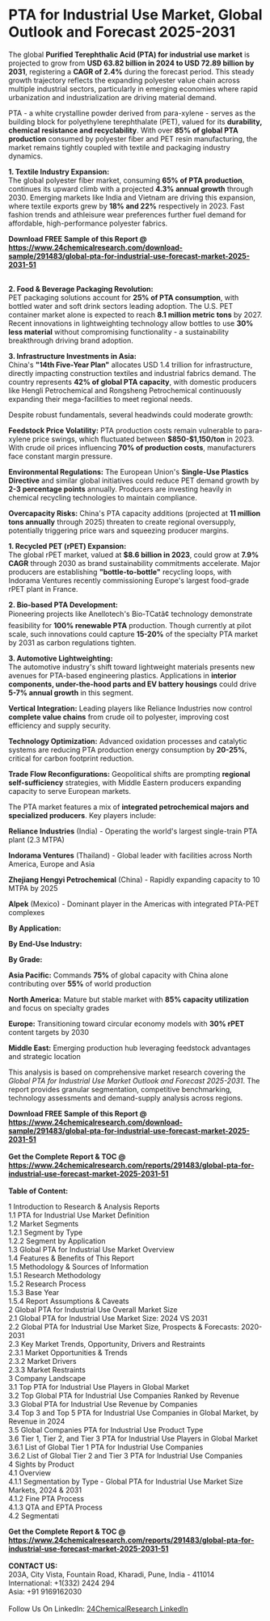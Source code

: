 <h1>PTA for Industrial Use Market, Global Outlook and Forecast 2025-2031</h1><p>The global <strong>Purified Terephthalic Acid (PTA) for industrial use market</strong> is projected to grow from <strong>USD 63.82 billion in 2024 to USD 72.89 billion by 2031</strong>, registering a <strong>CAGR of 2.4%</strong> during the forecast period. This steady growth trajectory reflects the expanding polyester value chain across multiple industrial sectors, particularly in emerging economies where rapid urbanization and industrialization are driving material demand.</p><p>PTA - a white crystalline powder derived from para-xylene - serves as the building block for polyethylene terephthalate (PET), valued for its <strong>durability, chemical resistance and recyclability</strong>. With over <strong>85% of global PTA production</strong> consumed by polyester fiber and PET resin manufacturing, the market remains tightly coupled with textile and packaging industry dynamics.</p><p><strong>1. Textile Industry Expansion:</strong><br>
The global polyester fiber market, consuming <strong>65% of PTA production</strong>, continues its upward climb with a projected <strong>4.3% annual growth</strong> through 2030. Emerging markets like India and Vietnam are driving this expansion, where textile exports grew by <strong>18% and 22%</strong> respectively in 2023. Fast fashion trends and athleisure wear preferences further fuel demand for affordable, high-performance polyester fabrics.</p><div><b>Download FREE Sample of this Report @ 
            <a href="https://www.24chemicalresearch.com/download-sample/291483/global-pta-for-industrial-use-forecast-market-2025-2031-51">
            https://www.24chemicalresearch.com/download-sample/291483/global-pta-for-industrial-use-forecast-market-2025-2031-51</a></b></div><br><p><strong>2. Food &amp; Beverage Packaging Revolution:</strong><br>
PET packaging solutions account for <strong>25% of PTA consumption</strong>, with bottled water and soft drink sectors leading adoption. The U.S. PET container market alone is expected to reach <strong>8.1 million metric tons</strong> by 2027. Recent innovations in lightweighting technology allow bottles to use <strong>30% less material</strong> without compromising functionality - a sustainability breakthrough driving brand adoption.</p><p><strong>3. Infrastructure Investments in Asia:</strong><br>
China's <strong>"14th Five-Year Plan"</strong> allocates USD 1.4 trillion for infrastructure, directly impacting construction textiles and industrial fabrics demand. The country represents <strong>42% of global PTA capacity</strong>, with domestic producers like Hengli Petrochemical and Rongsheng Petrochemical continuously expanding their mega-facilities to meet regional needs.</p><p>Despite robust fundamentals, several headwinds could moderate growth:</p><p><strong>Feedstock Price Volatility:</strong> PTA production costs remain vulnerable to para-xylene price swings, which fluctuated between <strong>$850-$1,150/ton</strong> in 2023. With crude oil prices influencing <strong>70% of production costs</strong>, manufacturers face constant margin pressure.</p><p><strong>Environmental Regulations:</strong> The European Union's <strong>Single-Use Plastics Directive</strong> and similar global initiatives could reduce PET demand growth by <strong>2-3 percentage points</strong> annually. Producers are investing heavily in chemical recycling technologies to maintain compliance.</p><p><strong>Overcapacity Risks:</strong> China's PTA capacity additions (projected at <strong>11 million tons annually</strong> through 2025) threaten to create regional oversupply, potentially triggering price wars and squeezing producer margins.</p><p><strong>1. Recycled PET (rPET) Expansion:</strong><br>
The global rPET market, valued at <strong>$8.6 billion in 2023</strong>, could grow at <strong>7.9% CAGR</strong> through 2030 as brand sustainability commitments accelerate. Major producers are establishing <strong>"bottle-to-bottle"</strong> recycling loops, with Indorama Ventures recently commissioning Europe's largest food-grade rPET plant in France.</p><p><strong>2. Bio-based PTA Development:</strong><br>
Pioneering projects like Anellotech's Bio-TCatâ¢ technology demonstrate feasibility for <strong>100% renewable PTA</strong> production. Though currently at pilot scale, such innovations could capture <strong>15-20%</strong> of the specialty PTA market by 2031 as carbon regulations tighten.</p><p><strong>3. Automotive Lightweighting:</strong><br>
The automotive industry's shift toward lightweight materials presents new avenues for PTA-based engineering plastics. Applications in <strong>interior components, under-the-hood parts and EV battery housings</strong> could drive <strong>5-7% annual growth</strong> in this segment.</p><p><strong>Vertical Integration:</strong> Leading players like Reliance Industries now control <strong>complete value chains</strong> from crude oil to polyester, improving cost efficiency and supply security.</p><p><strong>Technology Optimization:</strong> Advanced oxidation processes and catalytic systems are reducing PTA production energy consumption by <strong>20-25%</strong>, critical for carbon footprint reduction.</p><p><strong>Trade Flow Reconfigurations:</strong> Geopolitical shifts are prompting <strong>regional self-sufficiency</strong> strategies, with Middle Eastern producers expanding capacity to serve European markets.</p><p>The PTA market features a mix of <strong>integrated petrochemical majors and specialized producers</strong>. Key players include:</p><p><strong>Reliance Industries</strong> (India) - Operating the world's largest single-train PTA plant (2.3 MTPA)</p><p><strong>Indorama Ventures</strong> (Thailand) - Global leader with facilities across North America, Europe and Asia</p><p><strong>Zhejiang Hengyi Petrochemical</strong> (China) - Rapidly expanding capacity to 10 MTPA by 2025</p><p><strong>Alpek</strong> (Mexico) - Dominant player in the Americas with integrated PTA-PET complexes</p><p><strong>By Application:</strong></p><p><strong>By End-Use Industry:</strong></p><p><strong>By Grade:</strong></p><p><strong>Asia Pacific:</strong> Commands <strong>75%</strong> of global capacity with China alone contributing over <strong>55%</strong> of world production</p><p><strong>North America:</strong> Mature but stable market with <strong>85% capacity utilization</strong> and focus on specialty grades</p><p><strong>Europe:</strong> Transitioning toward circular economy models with <strong>30% rPET</strong> content targets by 2030</p><p><strong>Middle East:</strong> Emerging production hub leveraging feedstock advantages and strategic location</p><p>This analysis is based on comprehensive market research covering the <em>Global PTA for Industrial Use Market Outlook and Forecast 2025-2031</em>. The report provides granular segmentation, competitive benchmarking, technology assessments and demand-supply analysis across regions.</p><div><b>Download FREE Sample of this Report @ 
            <a href="https://www.24chemicalresearch.com/download-sample/291483/global-pta-for-industrial-use-forecast-market-2025-2031-51">
            https://www.24chemicalresearch.com/download-sample/291483/global-pta-for-industrial-use-forecast-market-2025-2031-51</a></b></div><br><div><b>Get the Complete Report & TOC @ 
            <a href="https://www.24chemicalresearch.com/reports/291483/global-pta-for-industrial-use-forecast-market-2025-2031-51">
            https://www.24chemicalresearch.com/reports/291483/global-pta-for-industrial-use-forecast-market-2025-2031-51</a></b></div><br>
            <b>Table of Content:</b><p>1 Introduction to Research & Analysis Reports<br />
 1.1 PTA for Industrial Use Market Definition<br />
 1.2 Market Segments<br />
 1.2.1 Segment by Type<br />
 1.2.2 Segment by Application<br />
 1.3 Global PTA for Industrial Use Market Overview<br />
 1.4 Features & Benefits of This Report<br />
 1.5 Methodology & Sources of Information<br />
 1.5.1 Research Methodology<br />
 1.5.2 Research Process<br />
 1.5.3 Base Year<br />
 1.5.4 Report Assumptions & Caveats<br />
2 Global PTA for Industrial Use Overall Market Size<br />
 2.1 Global PTA for Industrial Use Market Size: 2024 VS 2031<br />
 2.2 Global PTA for Industrial Use Market Size, Prospects & Forecasts: 2020-2031<br />
 2.3 Key Market Trends, Opportunity, Drivers and Restraints<br />
 2.3.1 Market Opportunities & Trends<br />
 2.3.2 Market Drivers<br />
 2.3.3 Market Restraints<br />
3 Company Landscape<br />
 3.1 Top PTA for Industrial Use Players in Global Market<br />
 3.2 Top Global PTA for Industrial Use Companies Ranked by Revenue<br />
 3.3 Global PTA for Industrial Use Revenue by Companies<br />
 3.4 Top 3 and Top 5 PTA for Industrial Use Companies in Global Market, by Revenue in 2024<br />
 3.5 Global Companies PTA for Industrial Use Product Type<br />
 3.6 Tier 1, Tier 2, and Tier 3 PTA for Industrial Use Players in Global Market<br />
 3.6.1 List of Global Tier 1 PTA for Industrial Use Companies<br />
 3.6.2 List of Global Tier 2 and Tier 3 PTA for Industrial Use Companies<br />
4 Sights by Product<br />
 4.1 Overview<br />
 4.1.1 Segmentation by Type - Global PTA for Industrial Use Market Size Markets, 2024 & 2031<br />
 4.1.2 Fine PTA Process<br />
 4.1.3 QTA and EPTA Process<br />
 4.2 Segmentati</p><div><b>Get the Complete Report & TOC @ 
            <a href="https://www.24chemicalresearch.com/reports/291483/global-pta-for-industrial-use-forecast-market-2025-2031-51">
            https://www.24chemicalresearch.com/reports/291483/global-pta-for-industrial-use-forecast-market-2025-2031-51</a></b></div><br><b>CONTACT US:</b><br>
            203A, City Vista, Fountain Road, Kharadi, Pune, India - 411014<br>
            International: +1(332) 2424 294<br>
            Asia: +91 9169162030 <br><br>
            Follow Us On LinkedIn: <a href="https://www.linkedin.com/company/24chemicalresearch/">24ChemicalResearch LinkedIn</a>
